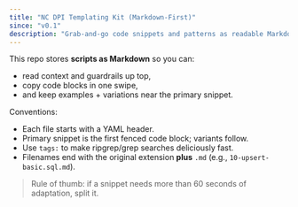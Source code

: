 ```yaml
---
title: "NC DPI Templating Kit (Markdown‑First)"
since: "v0.1"
description: "Grab‑and‑go code snippets and patterns as readable Markdown."
---
```


This repo stores **scripts as Markdown** so you can:
- read context and guardrails up top,
- copy code blocks in one swipe,
- and keep examples + variations near the primary snippet.

Conventions:
- Each file starts with a YAML header.
- Primary snippet is the first fenced code block; variants follow.
- Use `tags:` to make ripgrep/grep searches deliciously fast.
- Filenames end with the original extension **plus** `.md` (e.g., `10-upsert-basic.sql.md`).

> Rule of thumb: if a snippet needs more than 60 seconds of adaptation, split it.
